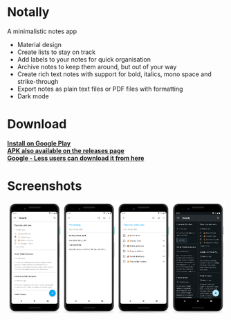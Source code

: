 # Notally
A minimalistic notes app

* Material design
* Create lists to stay on track
* Add labels to your notes for quick organisation
* Archive notes to keep them around, but out of your way
* Create rich text notes with support for bold, italics, mono space and strike-through
* Export notes as plain text files or PDF files with formatting
* Dark mode

# Download

**[Install on Google Play](https://play.google.com/store/apps/details?id=com.omgodse.notally)**  
**[APK also available on the releases page](https://github.com/OmGodse/Notally/releases)**  
**[Google - Less users can download it from here](https://apt.izzysoft.de/fdroid/index/apk/com.omgodse.notally)**  

# Screenshots
<img src="images/Notally.png" width="25%"/><img src="images/Take%20Notes.png" width="25%"/><img src="images/Make%20Lists.png" width="25%"/><img src="images/Dark%20Mode.png" width="25%"/>

